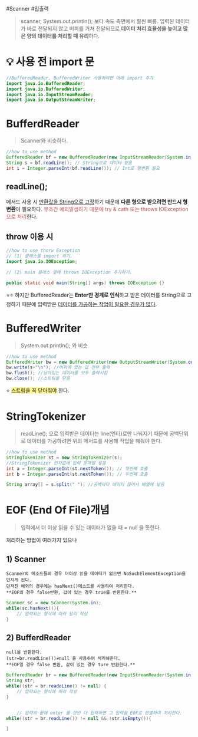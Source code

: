 #Scanner #입출력 

>scanner, System.out.println(); 보다 속도 측면에서 훨씬 빠름.
>입력된 데이터가 바로 전달되지 않고 버퍼를 거쳐 전달되므로 **데이터 처리 효율성을 높이고 많은 양의 데이터를 처리할 때 유리**하다.

# 💡 사용 전 import 문
```java
//BufferedReader, BufferedWriter 사용하려면 아래 import 추가
import java.io.BufferedReader;
import java.io.BufferedWriter;
import java.io.InputStreamReader;
import java.io.OutputStreamWriter;
```

# BufferdReader
> Scanner와 비슷하다.

```java
//how to use method
BufferedReader bf = new BufferedReader(new InputStreamReader(System.in));
String s = bf.readLine(); // String으로 데이터 받음
int i = Integer.parseInt(bf.readLine()); // Int로 형변환 필요
```

## readLine();
메서드 사용 시 <u>반환값을 String으로 고정</u>하기 때문에 **다른 형으로 받으려면 반드시 형변환**이 필요하다.
<font color="#c0504d">무조건 예외발생하기 때문에 try & cath 또는 throws IOException으로 처리</font>한다.

## throw 이용 시 
```java
//how to use thorw Exception
// (1) 클래스를 import 하기.
import java.io.IOException; 

// (2) main 클래스 옆에 throws IOException 추가하기. 

public static void main(String[] args) throws IOException {}
```

⭐️⭐️ 하지만 BufferedReader는 **Enter만 경계로 인식**하고 받은 데이터를 String으로 고정하기 때문에 입력받은 <u>데이터를 가공하는 작업이 필요한 경우가 많다</u>.

# BufferedWriter
> System.out.println(); 와 비슷

```java
//how to use method
BufferedWriter bw = new BufferedWriter(new OutputStreamWriter(System.out)); String s = "abcdefg"; //출력할 문자열
bw.write(s+"\n"); //버퍼에 있는 값 전부 출력
bw.flush(); //남아있는 데이터를 모두 출력시킴
bw.close(); //스트림을 닫음
```

⭐️ <span style="background:#fff88f">스트림을 꼭 닫아줘야</span> 한다.

# StringTokenizer
> readLine(); 으로 입력받은 데이터는 line(엔터)로만 나눠지기 때문에 공백단위로 데이터를 가공하려면 위의 메서드를 사용해 작업을 해줘야 한다.

```java
//how to use method
StringTokenizer st = new StringTokenizer(s);
//StringTokenizer 인자값에 입력 문자열 넣음
int a = Integer.parseInt(st.nextToken()); // 첫번째 호출
int b = Integer.parseInt(st.nextToken()); // 두번째 호출

String array[] = s.split(" "); //공백마다 데이터 끊어서 배열에 넣음
```

# EOF (End Of File)개념
> 입력에서 더 이상 읽을 수 있는 데이터가 없을 때
> = null 을 뜻한다.

처리하는 방법이 여러가지 있으나
## 1) Scanner
	Scanner의 메소드들의 경우 더이상 읽을 데이터가 없으면 NoSuchElementException을 던지게 된다.
	던져진 예외의 경우에는 hasNext()메소드를 사용하여 처리한다.
	**EOF의 경우 false반환, 값이 있는 경우 true를 반환한다.**

```java
Scanner sc = new Scanner(System.in);
while(sc.hasNext()){
	// 입력되는 형식에 따라 달리 작성
}
```
## 2) BufferdReader
	null을 반환한다.
	(str=br.readLine())≠null 을 사용하여 처리해준다.
	**EOF일 경우 false 반환, 값이 있는 경우 ture 반환한다.**

```java
BufferedReader br = new BufferedReader(new InputStreamReader(System.in));
String str;
while((str = br.readeLine() != null) {
	// 입력되는 형식에 따라 작성
}


	// 입력의 끝에 enter 를 한번 더 입력하면 그 입력을 EOF로 판별하여 처리한다.
while((str = br.readLine()) != null && !str.isEmpty()){

}
```